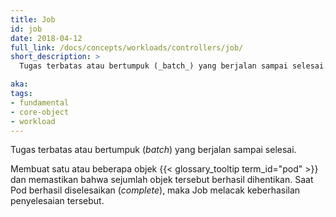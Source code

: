 ```yaml
---
title: Job
id: job
date: 2018-04-12
full_link: /docs/concepts/workloads/controllers/job/
short_description: >
  Tugas terbatas atau bertumpuk (_batch_) yang berjalan sampai selesai.

aka:
tags:
- fundamental
- core-object
- workload
---
```

Tugas terbatas atau bertumpuk (_batch_) yang berjalan sampai selesai.

<!--more--> 

Membuat satu atau beberapa objek {{< glossary_tooltip term_id="pod" >}} dan memastikan bahwa sejumlah objek tersebut berhasil dihentikan. Saat Pod berhasil diselesaikan (_complete_), maka Job melacak keberhasilan penyelesaian tersebut.
